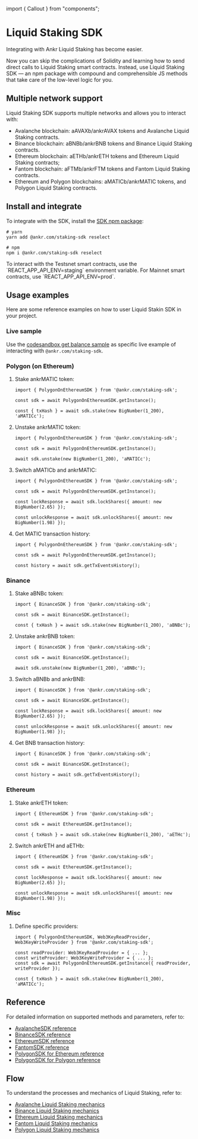import { Callout } from "components";

# Liquid Staking SDK

Integrating with Ankr Liquid Staking has become easier. 

Now you can skip the complications of Solidity and learning how to send direct calls to Liquid Staking smart contracts. 
Instead, use Liquid Staking SDK — an npm package with compound and comprehensible JS methods that take care of the low-level logic for you.

## Multiple network support
Liquid Staking SDK supports multiple networks and allows you to interact with:
* Avalanche blockchain: aAVAXb/ankrAVAX tokens and Avalanche Liquid Staking contracts.
* Binance blockchain: aBNBb/ankrBNB tokens and Binance Liquid Staking contracts.
* Ethereum blockchain: aETHb/ankrETH tokens and Ethereum Liquid Staking contracts; 
* Fantom blockchain: aFTMb/ankrFTM tokens and Fantom Liquid Staking contracts.
* Ethereum and Polygon blockchains: aMATICb/ankrMATIC tokens, and Polygon Liquid Staking contracts.

## Install and integrate
To integrate with the SDK, install the [SDK npm package](https://www.npmjs.com/package/@ankr.com/staking-sdk):

```
# yarn
yarn add @ankr.com/staking-sdk reselect
```

```
# npm
npm i @ankr.com/staking-sdk reselect
```

<Callout>
To interact with the Testsnet smart contracts, use the `REACT_APP_API_ENV=staging` environment variable. For Mainnet smart contracts, use `REACT_APP_API_ENV=prod`.
</Callout>

## Usage examples
Here are some reference examples on how to user Liquid Stakin SDK in your project.

### Live sample
Use the [codesandbox get balance sample](https://codesandbox.io/s/ankr-staking-sdk-e1jvvi) as specific live example of interacting with `@ankr.com/staking-sdk`.<br /> 

### Polygon (on Ethereum)
1. Stake ankrMATIC token:
    ```
    import { PolygonOnEthereumSDK } from '@ankr.com/staking-sdk';
   
    const sdk = await PolygonOnEthereumSDK.getInstance();
   
    const { txHash } = await sdk.stake(new BigNumber(1_200), 'aMATICc');
    ```
2. Unstake ankrMATIC token:
   ```
   import { PolygonOnEthereumSDK } from '@ankr.com/staking-sdk';
   
   const sdk = await PolygonOnEthereumSDK.getInstance();
   
   await sdk.unstake(new BigNumber(1_200), 'aMATICc');
   ```
3. Switch aMATICb and ankrMATIC:
   ```
   import { PolygonOnEthereumSDK } from '@ankr.com/staking-sdk';
   
   const sdk = await PolygonOnEthereumSDK.getInstance();
   
   const lockResponse = await sdk.lockShares({ amount: new BigNumber(2.65) });
   
   const unlockResponse = await sdk.unlockShares({ amount: new BigNumber(1.98) });
   ```
4. Get MATIC transaction history:
   ```
   import { PolygonOnEthereumSDK } from '@ankr.com/staking-sdk';
   
   const sdk = await PolygonOnEthereumSDK.getInstance();
   
   const history = await sdk.getTxEventsHistory();
   ```
### Binance   
1. Stake aBNBc token:
   ```
   import { BinanceSDK } from '@ankr.com/staking-sdk';
   
   const sdk = await BinanceSDK.getInstance();
   
   const { txHash } = await sdk.stake(new BigNumber(1_200), 'aBNBc');
   ```
2. Unstake ankrBNB token:
   ```
   import { BinanceSDK } from '@ankr.com/staking-sdk';
   
   const sdk = await BinanceSDK.getInstance();
   
   await sdk.unstake(new BigNumber(1_200), 'aBNBc');
   ```
3. Switch aBNBb and ankrBNB:
   ```
   import { BinanceSDK } from '@ankr.com/staking-sdk';
   
   const sdk = await BinanceSDK.getInstance();
   
   const lockResponse = await sdk.lockShares({ amount: new BigNumber(2.65) });
   
   const unlockResponse = await sdk.unlockShares({ amount: new BigNumber(1.98) });
   ```
4. Get BNB transaction history:
   ```
   import { BinanceSDK } from '@ankr.com/staking-sdk';
   
   const sdk = await BinanceSDK.getInstance();
   
   const history = await sdk.getTxEventsHistory();
   ```
### Ethereum
1. Stake ankrETH token:
   ```
   import { EthereumSDK } from '@ankr.com/staking-sdk';
   
   const sdk = await EthereumSDK.getInstance();
   
   const { txHash } = await sdk.stake(new BigNumber(1_200), 'aETHc');
   ```
2. Switch ankrETH and aETHb:
   ```
   import { EthereumSDK } from '@ankr.com/staking-sdk';
   
   const sdk = await EthereumSDK.getInstance();
   
   const lockResponse = await sdk.lockShares({ amount: new BigNumber(2.65) });
   
   const unlockResponse = await sdk.unlockShares({ amount: new BigNumber(1.98) });
   ```
### Misc
1. Define specific providers:
   ```
   import { PolygonOnEthereumSDK, Web3KeyReadProvider, Web3KeyWriteProvider } from '@ankr.com/staking-sdk';
   
   const readProvider: Web3KeyReadProvider = { ... };
   const writeProvider: Web3KeyWriteProvider = { ... };
   const sdk = await PolygonOnEthereumSDK.getInstance({ readProvider, writeProvider });
   
   const { txHash } = await sdk.stake(new BigNumber(1_200), 'aMATICc');
   ```

## Reference
For detailed information on supported methods and parameters, refer to:
* [AvalancheSDK reference](/staking/for-integrators/sdk/liquid-staking/reference/classes/AvalancheSDK.html)
* [BinanceSDK reference](/staking/for-integrators/sdk/liquid-staking/reference/classes/BinanceSDK.html) 
* [EthereumSDK reference](/staking/for-integrators/sdk/liquid-staking/reference/classes/EthereumSDK.html)
* [FantomSDK reference](/staking/for-integrators/sdk/liquid-staking/reference/classes/FantomSDK.html)
* [PolygonSDK for Ethereum reference](/staking/for-integrators/sdk/liquid-staking/reference/classes/PolygonOnEthereumSDK.html)
* [PolygonSDK for Polygon reference](/staking/for-integrators/sdk/liquid-staking/reference/classes/PolygonOnPolygonSDK.html) 

## Flow
To understand the processes and mechanics of Liquid Staking, refer to:
* [Avalanche Liquid Staking mechanics](/staking/for-integrators/dev-details/avax-liquid-staking-mechanics/)
* [Binance Liquid Staking mechanics](/staking/for-integrators/dev-details/bnb-liquid-staking-mechanics/)
* [Ethereum Liquid Staking mechanics](/staking/for-integrators/dev-details/eth-liquid-staking-mechanics/)
* [Fantom Liquid Staking mechanics](/staking/for-integrators/dev-details/ftm-liquid-staking-mechanics/)
* [Polygon Liquid Staking mechanics](/staking/for-integrators/dev-details/matic-liquid-staking-mechanics/)

